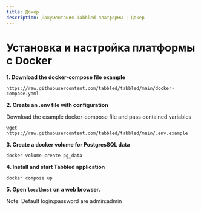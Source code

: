 ```yaml
---
title: Докер
description: Документация Tabbled платформы | Докер
---
```


# Установка и настройка платформы с Docker

**1. Download the docker-compose file example**
```shell
https://raw.githubusercontent.com/tabbled/tabbled/main/docker-compose.yaml
```
**2. Create an .env file with configuration**

Download the example docker-compose file and pass contained variables
```shell
wget https://raw.githubusercontent.com/tabbled/tabbled/main/.env.example
```

**3. Create a docker volume for PostgresSQL data**

```shell
docker volume create pg_data
```

**4. Install and start Tabbled application**
```shell
docker compose up
```

**5. Open `localhost` on a web browser.**

Note: Default login:password are admin:admin